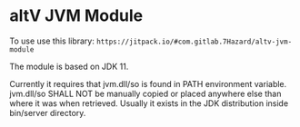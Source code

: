 # altV JVM Module

To use use this library:
```https://jitpack.io/#com.gitlab.7Hazard/altv-jvm-module```

The module is based on JDK 11.

Currently it requires that jvm.dll/so is found in PATH environment variable.
jvm.dll/so SHALL NOT be manually copied or placed anywhere else than where it was when retrieved.
Usually it exists in the JDK distribution inside bin/server directory.
